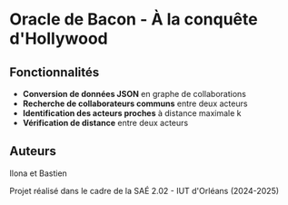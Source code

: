 # Oracle de Bacon - À la conquête d'Hollywood

## Fonctionnalités

- **Conversion de données JSON** en graphe de collaborations
- **Recherche de collaborateurs communs** entre deux acteurs
- **Identification des acteurs proches** à distance maximale k
- **Vérification de distance** entre deux acteurs


## Auteurs

Ilona et
Bastien

Projet réalisé dans le cadre de la SAÉ 2.02 - IUT d'Orléans (2024-2025)
